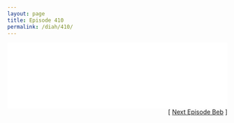 ```yaml
---
layout: page
title: Episode 410
permalink: /diah/410/
---
```


<iframe allowfullscreen="true" frameborder="0" style="width:100%;" marginheight="0" marginwidth="0" mozallowfullscreen="true" scrolling="NO" src="//gdriveplayer.us/embed2.php?link=98nZyC3uKPq9%252BaPYmOVDQgB1d7an%252FYo0uo2OXrYXSoEjkmwI6VjHUzcUgDkmv2S9shySCWVt6teotE0BINXIw%252Frt1VqV%252BUSlbb09MnrG84aa87yWpGBokMvAmNpgdN2O5FPiyb2aaVVAr0e894Y7GACXQCbWiLSZ8cRJhJfsLV6zDlO0lRMZ3E1K%252Fp0zBT0u3XJzA7Y3hlv0D8nnwEFcju&amp;no_adult=yes" webkitallowfullscreen="true"></iframe>

<div align="right">[ <a href="/diah/411/">Next Episode Beb</a> ]</div>

